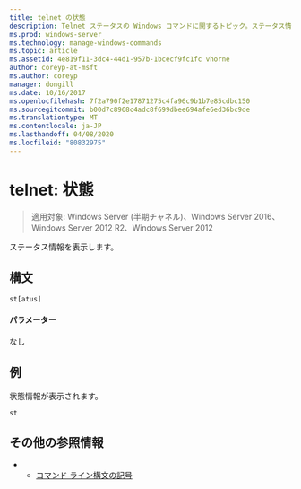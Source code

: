 ```yaml
---
title: telnet の状態
description: Telnet ステータスの Windows コマンドに関するトピック。ステータス情報が表示されます。
ms.prod: windows-server
ms.technology: manage-windows-commands
ms.topic: article
ms.assetid: 4e819f11-3dc4-44d1-957b-1bcecf9fc1fc vhorne
author: coreyp-at-msft
ms.author: coreyp
manager: dongill
ms.date: 10/16/2017
ms.openlocfilehash: 7f2a790f2e17871275c4fa96c9b1b7e85cdbc150
ms.sourcegitcommit: b00d7c8968c4adc8f699dbee694afe6ed36bc9de
ms.translationtype: MT
ms.contentlocale: ja-JP
ms.lasthandoff: 04/08/2020
ms.locfileid: "80832975"
---
```

# <a name="telnet-status"></a>telnet: 状態

>適用対象: Windows Server (半期チャネル)、Windows Server 2016、Windows Server 2012 R2、Windows Server 2012

ステータス情報を表示します。   

## <a name="syntax"></a>構文  
```  
st[atus]  
```  
#### <a name="parameters"></a>パラメーター  
なし  
## <a name="examples"></a><a name=BKMK_Examples></a>例  
状態情報が表示されます。  
```  
st  
```  
## <a name="additional-references"></a>その他の参照情報  
-   - [コマンド ライン構文の記号](command-line-syntax-key.md)  
